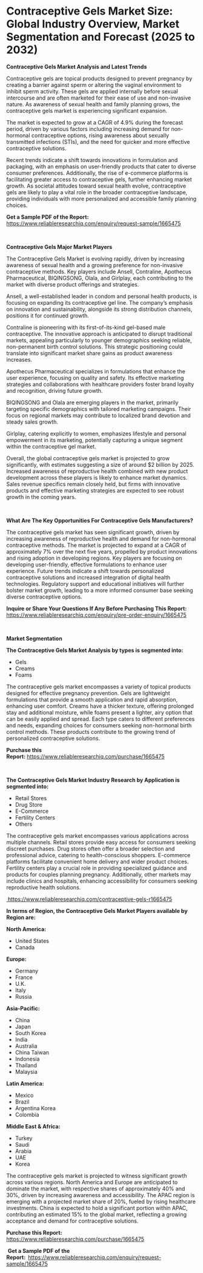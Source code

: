 <p><h1>Contraceptive Gels Market Size: Global Industry Overview, Market Segmentation and Forecast (2025 to 2032)</h1></p><p><strong>Contraceptive Gels Market Analysis and Latest Trends</strong></p>
<p><p>Contraceptive gels are topical products designed to prevent pregnancy by creating a barrier against sperm or altering the vaginal environment to inhibit sperm activity. These gels are applied internally before sexual intercourse and are often marketed for their ease of use and non-invasive nature. As awareness of sexual health and family planning grows, the contraceptive gels market is experiencing significant expansion.</p><p>The market is expected to grow at a CAGR of 4.9% during the forecast period, driven by various factors including increasing demand for non-hormonal contraceptive options, rising awareness about sexually transmitted infections (STIs), and the need for quicker and more effective contraceptive solutions. </p><p>Recent trends indicate a shift towards innovations in formulation and packaging, with an emphasis on user-friendly products that cater to diverse consumer preferences. Additionally, the rise of e-commerce platforms is facilitating greater access to contraceptive gels, further enhancing market growth. As societal attitudes toward sexual health evolve, contraceptive gels are likely to play a vital role in the broader contraceptive landscape, providing individuals with more personalized and accessible family planning choices.</p></p>
<p><strong>Get a Sample PDF of the Report:&nbsp;</strong> <a href="https://www.reliableresearchiq.com/enquiry/request-sample/1665475?utm_campaign=3112&utm_medium=2&utm_source=Github&utm_content=ia&utm_term=19042025&utm_id=contraceptive-gels">https://www.reliableresearchiq.com/enquiry/request-sample/1665475</a></p>
<p>&nbsp;</p>
<p><strong>Contraceptive Gels Major Market Players</strong></p>
<p><p>The Contraceptive Gels Market is evolving rapidly, driven by increasing awareness of sexual health and a growing preference for non-invasive contraceptive methods. Key players include Ansell, Contraline, Apothecus Pharmaceutical, BIQINGSONG, Olala, and Girlplay, each contributing to the market with diverse product offerings and strategies.</p><p>Ansell, a well-established leader in condom and personal health products, is focusing on expanding its contraceptive gel line. The company’s emphasis on innovation and sustainability, alongside its strong distribution channels, positions it for continued growth.</p><p>Contraline is pioneering with its first-of-its-kind gel-based male contraceptive. The innovative approach is anticipated to disrupt traditional markets, appealing particularly to younger demographics seeking reliable, non-permanent birth control solutions. This strategic positioning could translate into significant market share gains as product awareness increases.</p><p>Apothecus Pharmaceutical specializes in formulations that enhance the user experience, focusing on quality and safety. Its effective marketing strategies and collaborations with healthcare providers foster brand loyalty and recognition, driving future growth.</p><p>BIQINGSONG and Olala are emerging players in the market, primarily targeting specific demographics with tailored marketing campaigns. Their focus on regional markets may contribute to localized brand devotion and steady sales growth.</p><p>Girlplay, catering explicitly to women, emphasizes lifestyle and personal empowerment in its marketing, potentially capturing a unique segment within the contraceptive gel market.</p><p>Overall, the global contraceptive gels market is projected to grow significantly, with estimates suggesting a size of around $2 billion by 2025. Increased awareness of reproductive health combined with new product development across these players is likely to enhance market dynamics. Sales revenue specifics remain closely held, but firms with innovative products and effective marketing strategies are expected to see robust growth in the coming years.</p></p>
<p>&nbsp;</p>
<p><strong>What Are The Key Opportunities For Contraceptive Gels Manufacturers?</strong></p>
<p><p>The contraceptive gels market has seen significant growth, driven by increasing awareness of reproductive health and demand for non-hormonal contraceptive methods. The market is projected to expand at a CAGR of approximately 7% over the next five years, propelled by product innovations and rising adoption in developing regions. Key players are focusing on developing user-friendly, effective formulations to enhance user experience. Future trends indicate a shift towards personalized contraceptive solutions and increased integration of digital health technologies. Regulatory support and educational initiatives will further bolster market growth, leading to a more informed consumer base seeking diverse contraceptive options.</p></p>
<p><strong>Inquire or Share Your Questions If Any Before Purchasing This Report:</strong> <a href="https://www.reliableresearchiq.com/enquiry/pre-order-enquiry/1665475?utm_campaign=3112&utm_medium=2&utm_source=Github&utm_content=ia&utm_term=19042025&utm_id=contraceptive-gels">https://www.reliableresearchiq.com/enquiry/pre-order-enquiry/1665475</a></p>
<p>&nbsp;</p>
<p><strong>Market Segmentation</strong></p>
<p><strong>The Contraceptive Gels Market Analysis by types is segmented into:</strong></p>
<p><ul><li>Gels</li><li>Creams</li><li>Foams</li></ul></p>
<p><p>The contraceptive gels market encompasses a variety of topical products designed for effective pregnancy prevention. Gels are lightweight formulations that provide a smooth application and rapid absorption, enhancing user comfort. Creams have a thicker texture, offering prolonged stay and additional moisture, while foams present a lighter, airy option that can be easily applied and spread. Each type caters to different preferences and needs, expanding choices for consumers seeking non-hormonal birth control methods. These products contribute to the growing trend of personalized contraceptive solutions.</p></p>
<p><strong>Purchase this Report:&nbsp;</strong><a href="https://www.reliableresearchiq.com/purchase/1665475?utm_campaign=3112&utm_medium=2&utm_source=Github&utm_content=ia&utm_term=19042025&utm_id=contraceptive-gels">https://www.reliableresearchiq.com/purchase/1665475</a></p>
<p>&nbsp;</p>
<p><strong>The Contraceptive Gels Market Industry Research by Application is segmented into:</strong></p>
<p><ul><li>Retail Stores</li><li>Drug Store</li><li>E-Commerce</li><li>Fertility Centers</li><li>Others</li></ul></p>
<p><p>The contraceptive gels market encompasses various applications across multiple channels. Retail stores provide easy access for consumers seeking discreet purchases. Drug stores often offer a broader selection and professional advice, catering to health-conscious shoppers. E-commerce platforms facilitate convenient home delivery and wider product choices. Fertility centers play a crucial role in providing specialized guidance and products for couples planning pregnancy. Additionally, other markets may include clinics and hospitals, enhancing accessibility for consumers seeking reproductive health solutions.</p></p>
<p><a href="https://www.reliableresearchiq.com/contraceptive-gels-r1665475?utm_campaign=3112&utm_medium=2&utm_source=Github&utm_content=ia&utm_term=19042025&utm_id=contraceptive-gels">&nbsp;https://www.reliableresearchiq.com/contraceptive-gels-r1665475</a></p>
<p><strong>In terms of Region, the Contraceptive Gels Market Players available by Region are:</strong></p>
<p>
    <p> <strong> North America: </strong>
        <ul>
            <li>United States</li>
            <li>Canada</li>
        </ul>
        </p> 
    <p> <strong> Europe: </strong>
        <ul>
            <li>Germany</li>
            <li>France</li>
            <li>U.K.</li>
            <li>Italy</li>
            <li>Russia</li>
        </ul>
        </p> 
    <p> <strong> Asia-Pacific: </strong>
        <ul>
            <li>China</li>
            <li>Japan</li>
            <li>South Korea</li>
            <li>India</li>
            <li>Australia</li>
            <li>China Taiwan</li>
            <li>Indonesia</li>
            <li>Thailand</li>
            <li>Malaysia</li>
        </ul>
        </p> 
    <p> <strong> Latin America: </strong>
        <ul>
            <li>Mexico</li>
            <li>Brazil</li>
            <li>Argentina Korea</li>
            <li>Colombia</li>
        </ul>
        </p> 
    <p> <strong> Middle East & Africa: </strong>
        <ul>
            <li>Turkey</li>
            <li>Saudi</li>
            <li>Arabia</li>
            <li>UAE</li>
            <li>Korea</li>
        </ul>
    </p>
    </p>
<p><p>The contraceptive gels market is projected to witness significant growth across various regions. North America and Europe are anticipated to dominate the market, with respective shares of approximately 40% and 30%, driven by increasing awareness and accessibility. The APAC region is emerging with a projected market share of 20%, fueled by rising healthcare investments. China is expected to hold a significant portion within APAC, contributing an estimated 15% to the global market, reflecting a growing acceptance and demand for contraceptive solutions.</p></p>
<p><strong>Purchase this Report: </strong><a href="https://www.reliableresearchiq.com/purchase/1665475?utm_campaign=3112&utm_medium=2&utm_source=Github&utm_content=ia&utm_term=19042025&utm_id=contraceptive-gels">https://www.reliableresearchiq.com/purchase/1665475</a></p>
<p>&nbsp;<strong>Get a Sample PDF of the Report:&nbsp;&nbsp;</strong><a href="https://www.reliableresearchiq.com/enquiry/request-sample/1665475?utm_campaign=3112&utm_medium=2&utm_source=Github&utm_content=ia&utm_term=19042025&utm_id=contraceptive-gels">https://www.reliableresearchiq.com/enquiry/request-sample/1665475</a></p>
<p><strong></strong></p>
<p><p></p><p></p><p></p></p>